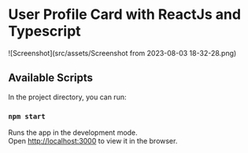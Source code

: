 # User Profile Card with ReactJs and Typescript

![Screenshot](src/assets/Screenshot from 2023-08-03 18-32-28.png)


## Available Scripts

In the project directory, you can run:

### `npm start`

Runs the app in the development mode.\
Open [http://localhost:3000](http://localhost:3000) to view it in the browser.


